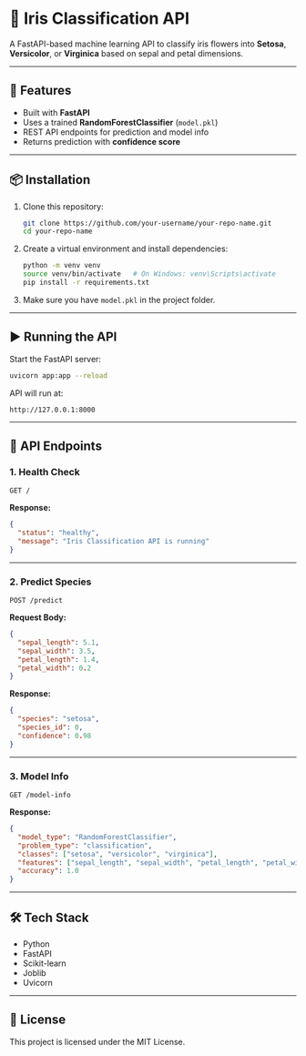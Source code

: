 # 🌸 Iris Classification API

A FastAPI-based machine learning API to classify iris flowers into
**Setosa**, **Versicolor**, or **Virginica** based on sepal and petal
dimensions.

------------------------------------------------------------------------

## 🚀 Features

-   Built with **FastAPI**
-   Uses a trained **RandomForestClassifier** (`model.pkl`)
-   REST API endpoints for prediction and model info
-   Returns prediction with **confidence score**

------------------------------------------------------------------------

## 📦 Installation

1.  Clone this repository:

    ``` bash
    git clone https://github.com/your-username/your-repo-name.git
    cd your-repo-name
    ```

2.  Create a virtual environment and install dependencies:

    ``` bash
    python -m venv venv
    source venv/bin/activate   # On Windows: venv\Scripts\activate
    pip install -r requirements.txt
    ```

3.  Make sure you have `model.pkl` in the project folder.

------------------------------------------------------------------------

## ▶️ Running the API

Start the FastAPI server:

``` bash
uvicorn app:app --reload
```

API will run at:

    http://127.0.0.1:8000

------------------------------------------------------------------------

## 📡 API Endpoints

### 1. Health Check

``` http
GET /
```

**Response:**

``` json
{
  "status": "healthy",
  "message": "Iris Classification API is running"
}
```

------------------------------------------------------------------------

### 2. Predict Species

``` http
POST /predict
```

**Request Body:**

``` json
{
  "sepal_length": 5.1,
  "sepal_width": 3.5,
  "petal_length": 1.4,
  "petal_width": 0.2
}
```

**Response:**

``` json
{
  "species": "setosa",
  "species_id": 0,
  "confidence": 0.98
}
```

------------------------------------------------------------------------

### 3. Model Info

``` http
GET /model-info
```

**Response:**

``` json
{
  "model_type": "RandomForestClassifier",
  "problem_type": "classification",
  "classes": ["setosa", "versicolor", "virginica"],
  "features": ["sepal_length", "sepal_width", "petal_length", "petal_width"],
  "accuracy": 1.0
}
```

------------------------------------------------------------------------

## 🛠️ Tech Stack

-   Python
-   FastAPI
-   Scikit-learn
-   Joblib
-   Uvicorn

------------------------------------------------------------------------

## 📄 License

This project is licensed under the MIT License.
